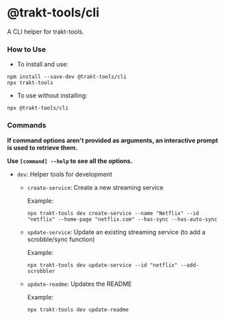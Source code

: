 # @trakt-tools/cli

A CLI helper for trakt-tools.

### How to Use

- To install and use:

```
npm install --save-dev @trakt-tools/cli
npx trakt-tools
```

- To use without installing:

```
npx @trakt-tools/cli
```

### Commands

**If command options aren't provided as arguments, an interactive prompt is used to retrieve them.**

**Use `[command] --help` to see all the options.**

- `dev`: Helper tools for development

  - `create-service`: Create a new streaming service

    Example:

    ```
    npx trakt-tools dev create-service --name "Netflix" --id "netflix" --home-page "netflix.com" --has-sync --has-auto-sync
    ```

  - `update-service`: Update an existing streaming service (to add a scrobble/sync function)

    Example:

    ```
    npx trakt-tools dev update-service --id "netflix" --add-scrobbler
    ```

  - `update-readme`: Updates the README

    Example:

    ```
    npx trakt-tools dev update-readme
    ```
